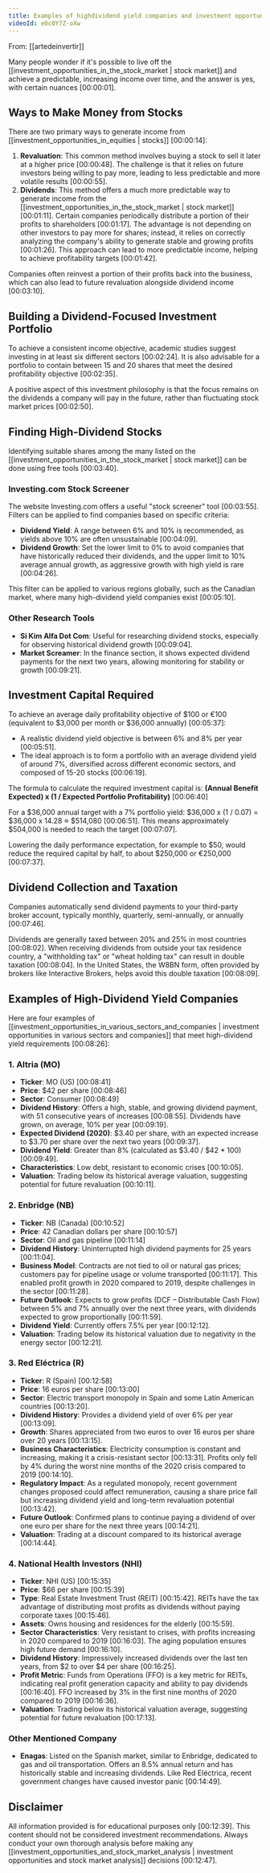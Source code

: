 ```yaml
---
title: Examples of highdividend yield companies and investment opportunities
videoId: e0c0Y7Z-oXw
---
```


From: [[artedeinvertir]] <br/> 

Many people wonder if it's possible to live off the [[investment_opportunities_in_the_stock_market | stock market]] and achieve a predictable, increasing income over time, and the answer is yes, with certain nuances <a class="yt-timestamp" data-t="00:00:01">[00:00:01]</a>.

## Ways to Make Money from Stocks

There are two primary ways to generate income from [[investment_opportunities_in_equities | stocks]] <a class="yt-timestamp" data-t="00:00:14">[00:00:14]</a>:

1.  **Revaluation**: This common method involves buying a stock to sell it later at a higher price <a class="yt-timestamp" data-t="00:00:48">[00:00:48]</a>. The challenge is that it relies on future investors being willing to pay more, leading to less predictable and more volatile results <a class="yt-timestamp" data-t="00:00:55">[00:00:55]</a>.
2.  **Dividends**: This method offers a much more predictable way to generate income from the [[investment_opportunities_in_the_stock_market | stock market]] <a class="yt-timestamp" data-t="00:01:11">[00:01:11]</a>. Certain companies periodically distribute a portion of their profits to shareholders <a class="yt-timestamp" data-t="00:01:17">[00:01:17]</a>. The advantage is not depending on other investors to pay more for shares; instead, it relies on correctly analyzing the company's ability to generate stable and growing profits <a class="yt-timestamp" data-t="00:01:26">[00:01:26]</a>. This approach can lead to more predictable income, helping to achieve profitability targets <a class="yt-timestamp" data-t="00:01:42">[00:01:42]</a>.

Companies often reinvest a portion of their profits back into the business, which can also lead to future revaluation alongside dividend income <a class="yt-timestamp" data-t="00:03:10">[00:03:10]</a>.

## Building a Dividend-Focused Investment Portfolio

To achieve a consistent income objective, academic studies suggest investing in at least six different sectors <a class="yt-timestamp" data-t="00:02:24">[00:02:24]</a>. It is also advisable for a portfolio to contain between 15 and 20 shares that meet the desired profitability objective <a class="yt-timestamp" data-t="00:02:35">[00:02:35]</a>.

A positive aspect of this investment philosophy is that the focus remains on the dividends a company will pay in the future, rather than fluctuating stock market prices <a class="yt-timestamp" data-t="00:02:50">[00:02:50]</a>.

## Finding High-Dividend Stocks

Identifying suitable shares among the many listed on the [[investment_opportunities_in_the_stock_market | stock market]] can be done using free tools <a class="yt-timestamp" data-t="00:03:40">[00:03:40]</a>.

### Investing.com Stock Screener

The website Investing.com offers a useful "stock screener" tool <a class="yt-timestamp" data-t="00:03:55">[00:03:55]</a>. Filters can be applied to find companies based on specific criteria:

*   **Dividend Yield**: A range between 6% and 10% is recommended, as yields above 10% are often unsustainable <a class="yt-timestamp" data-t="00:04:09">[00:04:09]</a>.
*   **Dividend Growth**: Set the lower limit to 0% to avoid companies that have historically reduced their dividends, and the upper limit to 10% average annual growth, as aggressive growth with high yield is rare <a class="yt-timestamp" data-t="00:04:26">[00:04:26]</a>.

This filter can be applied to various regions globally, such as the Canadian market, where many high-dividend yield companies exist <a class="yt-timestamp" data-t="00:05:10">[00:05:10]</a>.

### Other Research Tools

*   **Si Kim Alfa Dot Com**: Useful for researching dividend stocks, especially for observing historical dividend growth <a class="yt-timestamp" data-t="00:09:04">[00:09:04]</a>.
*   **Market Screamer**: In the finance section, it shows expected dividend payments for the next two years, allowing monitoring for stability or growth <a class="yt-timestamp" data-t="00:09:21">[00:09:21]</a>.

## Investment Capital Required

To achieve an average daily profitability objective of $100 or €100 (equivalent to $3,000 per month or $36,000 annually) <a class="yt-timestamp" data-t="00:05:37">[00:05:37]</a>:

*   A realistic dividend yield objective is between 6% and 8% per year <a class="yt-timestamp" data-t="00:05:51">[00:05:51]</a>.
*   The ideal approach is to form a portfolio with an average dividend yield of around 7%, diversified across different economic sectors, and composed of 15-20 stocks <a class="yt-timestamp" data-t="00:06:19">[00:06:19]</a>.

The formula to calculate the required investment capital is:
**(Annual Benefit Expected) x (1 / Expected Portfolio Profitability)** <a class="yt-timestamp" data-t="00:06:40">[00:06:40]</a>

For a $36,000 annual target with a 7% portfolio yield:
$36,000 x (1 / 0.07) = $36,000 x 14.28 ≈ $514,080 <a class="yt-timestamp" data-t="00:06:51">[00:06:51]</a>. This means approximately $504,000 is needed to reach the target <a class="yt-timestamp" data-t="00:07:07">[00:07:07]</a>.

Lowering the daily performance expectation, for example to $50, would reduce the required capital by half, to about $250,000 or €250,000 <a class="yt-timestamp" data-t="00:07:37">[00:07:37]</a>.

## Dividend Collection and Taxation

Companies automatically send dividend payments to your third-party broker account, typically monthly, quarterly, semi-annually, or annually <a class="yt-timestamp" data-t="00:07:46">[00:07:46]</a>.

Dividends are generally taxed between 20% and 25% in most countries <a class="yt-timestamp" data-t="00:08:02">[00:08:02]</a>. When receiving dividends from outside your tax residence country, a "withholding tax" or "wheat holding tax" can result in double taxation <a class="yt-timestamp" data-t="00:08:04">[00:08:04]</a>. In the United States, the W8BN form, often provided by brokers like Interactive Brokers, helps avoid this double taxation <a class="yt-timestamp" data-t="00:08:09">[00:08:09]</a>.

## Examples of High-Dividend Yield Companies

Here are four examples of [[investment_opportunities_in_various_sectors_and_companies | investment opportunities in various sectors and companies]] that meet high-dividend yield requirements <a class="yt-timestamp" data-t="00:08:26">[00:08:26]</a>:

### 1. Altria (MO)

*   **Ticker**: MO (US) <a class="yt-timestamp" data-t="00:08:41">[00:08:41]</a>
*   **Price**: $42 per share <a class="yt-timestamp" data-t="00:08:46">[00:08:46]</a>
*   **Sector**: Consumer <a class="yt-timestamp" data-t="00:08:49">[00:08:49]</a>
*   **Dividend History**: Offers a high, stable, and growing dividend payment, with 51 consecutive years of increases <a class="yt-timestamp" data-t="00:08:55">[00:08:55]</a>. Dividends have grown, on average, 10% per year <a class="yt-timestamp" data-t="00:09:19">[00:09:19]</a>.
*   **Expected Dividend (2020)**: $3.40 per share, with an expected increase to $3.70 per share over the next two years <a class="yt-timestamp" data-t="00:09:37">[00:09:37]</a>.
*   **Dividend Yield**: Greater than 8% (calculated as $3.40 / $42 * 100) <a class="yt-timestamp" data-t="00:09:49">[00:09:49]</a>.
*   **Characteristics**: Low debt, resistant to economic crises <a class="yt-timestamp" data-t="00:10:05">[00:10:05]</a>.
*   **Valuation**: Trading below its historical average valuation, suggesting potential for future revaluation <a class="yt-timestamp" data-t="00:10:11">[00:10:11]</a>.

### 2. Enbridge (NB)

*   **Ticker**: NB (Canada) <a class="yt-timestamp" data-t="00:10:52">[00:10:52]</a>
*   **Price**: 42 Canadian dollars per share <a class="yt-timestamp" data-t="00:10:57">[00:10:57]</a>
*   **Sector**: Oil and gas pipeline <a class="yt-timestamp" data-t="00:11:14">[00:11:14]</a>
*   **Dividend History**: Uninterrupted high dividend payments for 25 years <a class="yt-timestamp" data-t="00:11:04">[00:11:04]</a>.
*   **Business Model**: Contracts are not tied to oil or natural gas prices; customers pay for pipeline usage or volume transported <a class="yt-timestamp" data-t="00:11:17">[00:11:17]</a>. This enabled profit growth in 2020 compared to 2019, despite challenges in the sector <a class="yt-timestamp" data-t="00:11:28">[00:11:28]</a>.
*   **Future Outlook**: Expects to grow profits (DCF – Distributable Cash Flow) between 5% and 7% annually over the next three years, with dividends expected to grow proportionally <a class="yt-timestamp" data-t="00:11:59">[00:11:59]</a>.
*   **Dividend Yield**: Currently offers 7.5% per year <a class="yt-timestamp" data-t="00:12:12">[00:12:12]</a>.
*   **Valuation**: Trading below its historical valuation due to negativity in the energy sector <a class="yt-timestamp" data-t="00:12:21">[00:12:21]</a>.

### 3. Red Eléctrica (R)

*   **Ticker**: R (Spain) <a class="yt-timestamp" data-t="00:12:58">[00:12:58]</a>
*   **Price**: 16 euros per share <a class="yt-timestamp" data-t="00:13:00">[00:13:00]</a>
*   **Sector**: Electric transport monopoly in Spain and some Latin American countries <a class="yt-timestamp" data-t="00:13:20">[00:13:20]</a>.
*   **Dividend History**: Provides a dividend yield of over 6% per year <a class="yt-timestamp" data-t="00:13:09">[00:13:09]</a>.
*   **Growth**: Shares appreciated from two euros to over 16 euros per share over 20 years <a class="yt-timestamp" data-t="00:13:15">[00:13:15]</a>.
*   **Business Characteristics**: Electricity consumption is constant and increasing, making it a crisis-resistant sector <a class="yt-timestamp" data-t="00:13:31">[00:13:31]</a>. Profits only fell by 4% during the worst nine months of the 2020 crisis compared to 2019 <a class="yt-timestamp" data-t="00:14:10">[00:14:10]</a>.
*   **Regulatory Impact**: As a regulated monopoly, recent government changes proposed could affect remuneration, causing a share price fall but increasing dividend yield and long-term revaluation potential <a class="yt-timestamp" data-t="00:13:42">[00:13:42]</a>.
*   **Future Outlook**: Confirmed plans to continue paying a dividend of over one euro per share for the next three years <a class="yt-timestamp" data-t="00:14:21">[00:14:21]</a>.
*   **Valuation**: Trading at a discount compared to its historical average <a class="yt-timestamp" data-t="00:14:44">[00:14:44]</a>.

### 4. National Health Investors (NHI)

*   **Ticker**: NHI (US) <a class="yt-timestamp" data-t="00:15:35">[00:15:35]</a>
*   **Price**: $66 per share <a class="yt-timestamp" data-t="00:15:39">[00:15:39]</a>
*   **Type**: Real Estate Investment Trust (REIT) <a class="yt-timestamp" data-t="00:15:42">[00:15:42]</a>. REITs have the tax advantage of distributing most profits as dividends without paying corporate taxes <a class="yt-timestamp" data-t="00:15:46">[00:15:46]</a>.
*   **Assets**: Owns housing and residences for the elderly <a class="yt-timestamp" data-t="00:15:59">[00:15:59]</a>.
*   **Sector Characteristics**: Very resistant to crises, with profits increasing in 2020 compared to 2019 <a class="yt-timestamp" data-t="00:16:03">[00:16:03]</a>. The aging population ensures high future demand <a class="yt-timestamp" data-t="00:16:10">[00:16:10]</a>.
*   **Dividend History**: Impressively increased dividends over the last ten years, from $2 to over $4 per share <a class="yt-timestamp" data-t="00:16:25">[00:16:25]</a>.
*   **Profit Metric**: Funds from Operations (FFO) is a key metric for REITs, indicating real profit generation capacity and ability to pay dividends <a class="yt-timestamp" data-t="00:16:40">[00:16:40]</a>. FFO increased by 3% in the first nine months of 2020 compared to 2019 <a class="yt-timestamp" data-t="00:16:36">[00:16:36]</a>.
*   **Valuation**: Trading below its historical valuation average, suggesting potential for future revaluation <a class="yt-timestamp" data-t="00:17:13">[00:17:13]</a>.

### Other Mentioned Company

*   **Enagas**: Listed on the Spanish market, similar to Enbridge, dedicated to gas and oil transportation. Offers an 8.5% annual return and has historically stable and increasing dividends. Like Red Eléctrica, recent government changes have caused investor panic <a class="yt-timestamp" data-t="00:14:49">[00:14:49]</a>.

## Disclaimer

All information provided is for educational purposes only <a class="yt-timestamp" data-t="00:12:39">[00:12:39]</a>. This content should not be considered investment recommendations. Always conduct your own thorough analysis before making any [[investment_opportunities_and_stock_market_analysis | investment opportunities and stock market analysis]] decisions <a class="yt-timestamp" data-t="00:12:47">[00:12:47]</a>.